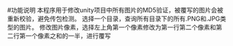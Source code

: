 ﻿#功能说明
本程序用于修改unity项目中所有图片的MD5验证，被覆写的图片会被重新校验，避免传包检测。
选择一个目录，查询所有目录下的所有.PNG和.JPG类型的图片。
修改图片像素，选择左上角第一个像素修改为第一行第二个像素和第二行第一个像素之和的一半，进行覆写
